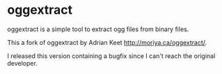# oggextract

oggextract is a simple tool to extract ogg files from binary files.

This a fork of oggextract by Adrian Keet http://moriya.ca/oggextract/.

I released this version containing a bugfix since I can't reach the original developer.

